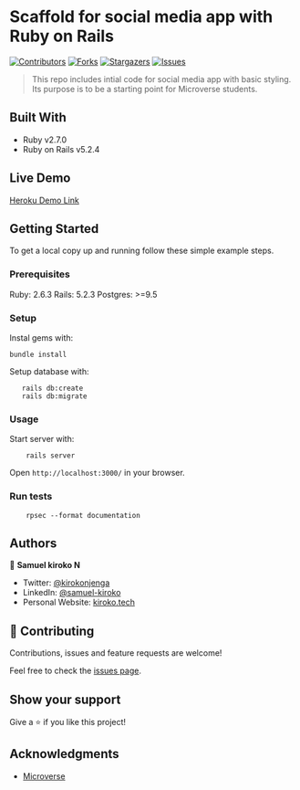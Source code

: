 # Scaffold for social media app with Ruby on Rails

[![Contributors][contributors-shield]][contributors-url]
[![Forks][forks-shield]][forks-url]
[![Stargazers][stars-shield]][stars-url]
[![Issues][issues-shield]][issues-url]

> This repo includes intial code for social media app with basic styling. Its purpose is to be a starting point for Microverse students.

## Built With

- Ruby v2.7.0
- Ruby on Rails v5.2.4

## Live Demo

[Heroku Demo Link](https://sam-stay-in-touch.herokuapp.com/)

## Getting Started

To get a local copy up and running follow these simple example steps.

### Prerequisites

Ruby: 2.6.3
Rails: 5.2.3
Postgres: >=9.5

### Setup

Instal gems with:

```
bundle install
```

Setup database with:

```
   rails db:create
   rails db:migrate
```

### Usage

Start server with:

```
    rails server
```

Open `http://localhost:3000/` in your browser.

### Run tests

```
    rpsec --format documentation
```

## Authors

👤 **Samuel kiroko N**

- Twitter: [@kirokonjenga](https://twitter.com/kirokonjenga)
- LinkedIn: [@samuel-kiroko](https://www.linkedin.com/in/samuel-kiroko/)
- Personal Website: [kiroko.tech](https://www.kiroko.tech/)

## 🤝 Contributing

Contributions, issues and feature requests are welcome!

Feel free to check the [issues page](issues/).

## Show your support

Give a ⭐️ if you like this project!

## Acknowledgments

- [Microverse](https://microverse.org)

[contributors-shield]: https://img.shields.io/github/contributors/Samkiroko/Stay-in-touch.svg?style=flat-square
[contributors-url]: https://github.com/Samkiroko/Stay-in-touch/graphs/contributors
[forks-shield]: https://img.shields.io/github/forks/Samkiroko/Stay-in-touch
[forks-url]: https://github.com/Samkiroko/Stay-in-touch/network/members
[stars-shield]: https://img.shields.io/github/stars/Samkiroko/Stay-in-touch
[stars-url]: https://github.com/Samkiroko/Stay-in-touch/stargazers
[issues-shield]: https://img.shields.io/github/issues/Samkiroko/Stay-in-touch
[issues-url]: https://github.com/Samkiroko/Stay-in-touch/issues
[license-shield]: https://img.shields.io/github/license/Samkiroko/Stay-in-touch
